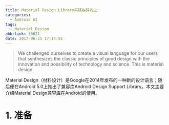 ```yaml
---
title: Material Design Library实践与踩坑之一
categories:
  - Android UI
tags:
  - Material Design
abbrlink: 56621
date: 2017-06-25 17:14:55
---
```


> We challenged ourselves to create a visual language for our users that synthesizes the classic principles of good design with the innovation and possibility of technology and science. This is material design.

Material Design（材料设计）是Google在2014年发布的一种新的设计语言；随后便在Android 5.0上推出了兼容库Android Design Support Library。本文主要介绍Material Design兼容库在Android的使用。

<!--more-->

# 1. 准备
